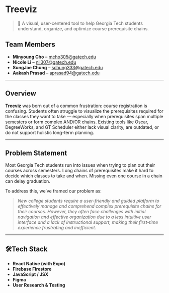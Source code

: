 # Treeviz

>  🌲 A visual, user-centered tool to help Georgia Tech students understand, organize, and optimize course prerequisite chains.

## Team Members

- **Minyoung Cho** – [mcho305@gatech.edu](mailto:mcho305@gatech.edu)
- **Nicole Li** – [nli307@gatech.edu](mailto:nli307@gatech.edu)
- **SungJae Chung** – [schung333@gatech.edu](mailto:schung333@gatech.edu)
- **Aakash Prasad** – [aprasad94@gatech.edu](mailto:aprasad94@gatech.edu)


---

## Overview

**Treeviz** was born out of a common frustration: course registration is confusing. Students often struggle to visualize the prerequisites required for the classes they want to take — especially when prerequisites span multiple semesters or form complex AND/OR chains. Existing tools like Oscar, DegreeWorks, and GT Scheduler either lack visual clarity, are outdated, or do not support holistic long-term planning.

---

## Problem Statement

Most Georgia Tech students run into issues when trying to plan out their courses across semesters. Long chains of prerequisites make it hard to decide which classes to take and when. Missing even one course in a chain can delay graduation.

To address this, we’ve framed our problem as:

> *New college students require a user-friendly and guided platform to effectively manage and comprehend complex prerequisite chains for their courses. However, they often face challenges with initial navigation and effective organization due to a less intuitive user interface and a lack of instructional support, making their first-time experience frustrating and inefficient.*

---
## 🛠Tech Stack

- **React Native (with Expo)** 
- **Firebase Firestore** 
- **JavaScript / JSX**
- **Figma** 
- **User Research & Testing**
